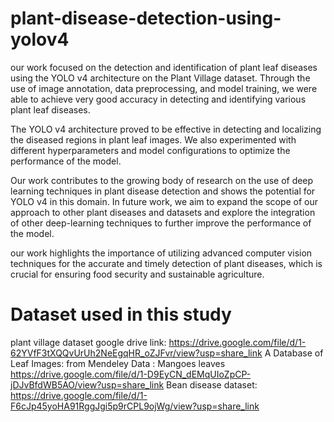 # plant-disease-detection-using-yolov4
our work focused on the detection and identification of plant leaf diseases using the YOLO v4 architecture on the Plant Village dataset. Through the use of image annotation, data preprocessing, and model training, we were able to achieve very good accuracy in detecting and identifying various plant leaf diseases.

The YOLO v4 architecture proved to be effective in detecting and localizing the diseased regions in plant leaf images. We also experimented with different hyperparameters and model configurations to optimize the performance of the model.

Our work contributes to the growing body of research on the use of deep learning techniques in plant disease detection and shows the potential for YOLO v4 in this domain. In future work, we aim to expand the scope of our approach to other plant diseases and datasets and explore the integration of other deep-learning techniques to further improve the performance of the model.

our work highlights the importance of utilizing advanced computer vision techniques for the accurate and timely detection of plant diseases, which is crucial for ensuring food security and sustainable agriculture.
# Dataset used in this study

plant village dataset google drive link:
https://drive.google.com/file/d/1-62YVfF3tXQQvUrUh2NeEgqHR_oZJFvr/view?usp=share_link
A Database of Leaf Images: from Mendeley Data : Mangoes leaves
https://drive.google.com/file/d/1-D9EyCN_dEMqUIoZpCP-jDJvBfdWB5AO/view?usp=share_link
Bean disease dataset:
https://drive.google.com/file/d/1-F6cJp45yoHA91RggJgi5p9rCPL9ojWg/view?usp=share_link

